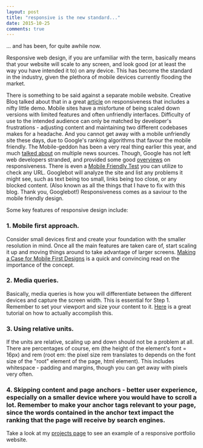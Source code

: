 ```yaml
---
layout: post
title: "responsive is the new standard..."
date: 2015-10-25
comments: true
---
```

... and has been, for quite awhile now. 

Responsive web design, if you are unfamiliar with the term, basically means that your website will scale to any screen, and look good (or at least the way you have intended it to) on any device. This has become the standard in the industry, given the plethora of mobile devices currently flooding the market. 

There is something to be said against a separate mobile website. Creative Bloq talked about that in a great [article](http://www.creativebloq.com/responsive-web-design/build-basic-responsive-site-css-1132756) on responsiveness that includes a nifty little demo. Mobile sites have a misfortune of being scaled down versions with limited features and often unfriendly interfaces. Difficulty of use to the intended audience can only be matched by  developer's frustrations - adjusting content and maintaining two different codebases makes for a headache. And you cannot get away with a mobile unfriendly site these days, due to Google's ranking algorithms that favour the mobile friendly. The Mobile-geddon has been a very real thing earlier this year, and much [talked about](http://fortune.com/2015/04/20/google-website-mobile-friendly/) on multiple news sources. Though, Google has not left web developers stranded, and provided some good [overviews](https://developers.google.com/web/fundamentals/design-and-ui/responsive/fundamentals/?hl=en) on responsiveness. There is even a [Mobile Friendly Test](https://www.google.com/webmasters/tools/mobile-friendly/?utm_source=wmc-blog&utm_medium=referral&utm_campaign=mobile-friendly) you can utilize to check any URL. Googlebot will analyze the site and list any problems it might see, such as text being too small, links being too close, or any blocked content. (Also known as all the things that I have to fix with this blog. Thank you, Googlebot!)
Responsiveness comes as a saviour to the mobile friendly design.

Some key features of responsive design include:

### 1. Mobile first approach.
Consider small devices first and create your foundation with the smaller resolution in mind. Once all the main features are taken care of, start scaling it up and moving things around to take advantage of larger screens. [Making a Case for Mobile First Designs](http://www.sitepoint.com/making-case-mobile-first-designs/) is a quick and convincing read on the importance of the concept.

### 2. Media queries.
Basically, media queries is how you will differentiate between the different devices and capture the screen width. This is essential for Step 1.  Remember to set your viewport and size your content to it. [Here](http://learn.shayhowe.com/advanced-html-css/responsive-web-design/) is a great tutorial on how to actually accomplish this.

### 3. Using relative units.
If the units are relative, scaling up and down should not be a problem at all. There are percentages of course, em (the height of the element's font = 16px) and rem (root em: the pixel size rem translates to depends on the font size of the "root" element of the page, html element). This includes whitespace - padding and margins, though you can get away with pixels very often. 

### 4. Skipping content and page anchors - better user experience, especially on a smaller device where you would have to scroll a lot. Remember to make your anchor tags relevant to your page, since the words contained in the anchor text impact the ranking that the page will receive by search engines. 

Take a look at my [projects page](http://dostap.github.io/projects/) to see an example of a responsive portfolio website. 
